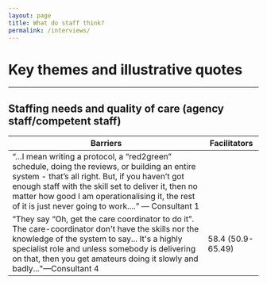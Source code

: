 ```yaml
---
layout: page
title: What do staff think?
permalink: /interviews/
---
```


# Key themes and illustrative quotes
----------------------

## Staffing needs and quality of care (agency staff/competent staff)
 
 | Barriers | Facilitators | 
 | --- | --- | 
 | “…I mean writing a protocol, a “red2green” schedule, doing the reviews, or building an entire system - that’s all right. But, if you haven’t got enough staff with the skill set to deliver it, then no matter how good I am operationalising it, the rest of it is just never going to work....” — Consultant 1
“They say “Oh, get the care coordinator to do it”. The care-coordinator don't have the skills nor the knowledge of the system to say... It's a highly specialist role and unless somebody is delivering on that, then you get amateurs doing it slowly and badly..."—Consultant 4 | 58.4 (50.9-65.49) | 

	
